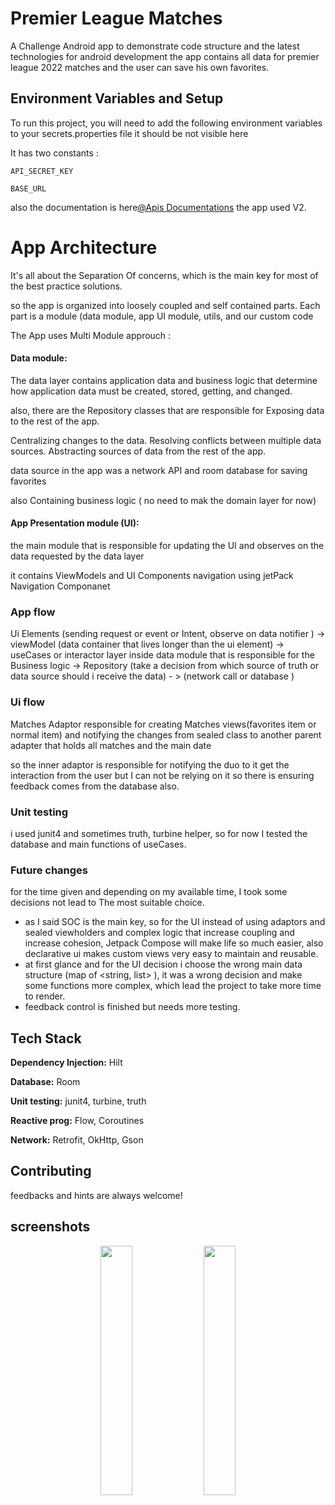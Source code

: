 
# Premier League Matches 

A Challenge Android app to demonstrate code structure and the latest technologies for android development
the app contains all data for premier league 2022 matches and the user can save his own favorites.


## Environment Variables and Setup

To run this project, you will need to add the following environment variables to your secrets.properties file
it should be not visible here 

It has two constants :

`API_SECRET_KEY`

`BASE_URL`

also the documentation is here[@Apis Documentations](https://www.football-data.org/documentation/quickstart)
the app used V2.
# App Architecture


It's all about the Separation Of concerns, which is the main key for most of the best practice solutions.

so the app is organized into loosely coupled and self contained parts. Each part is a module
(data module, app UI module, utils, and our custom code 


The App uses Multi Module approuch :
#### Data module: 

The data layer contains application data and business logic that determine how application data must be created, stored, getting, and changed.

also, there are the Repository classes that are responsible for Exposing data to the rest of the app.

Centralizing changes to the data.
Resolving conflicts between multiple data sources.
Abstracting sources of data from the rest of the app.

data source in the app was a network API and room database for saving favorites

also Containing business logic ( no need to mak the domain layer for now)

####  App Presentation module (UI):
the main module that is responsible for updating the UI and observes on the data requested by the data layer

it contains ViewModels and UI Components
navigation using jetPack Navigation Componanet  




### App flow

Ui Elements (sending request or event or Intent, observe on data notifier ) -> viewModel (data container that lives longer than the ui element) 
-> useCases or interactor layer inside data module that is responsible for the Business logic -> Repository (take a decision from which source of truth or data source should i receive the data) - > (network call or database )


### Ui flow 
Matches Adaptor responsible for creating Matches views(favorites item or normal item) and notifying the changes from sealed class to another parent adapter that holds all matches and the main date

so the inner adaptor is responsible for notifying the duo to it get the interaction from the user but I can not be relying on it so there is ensuring feedback comes from the database also.

### Unit testing
 i used junit4 and sometimes truth, turbine helper, so for now I tested the database and main functions of useCases.
### Future changes
for the time given and depending on my available time, I took some decisions not lead to The most suitable choice. 
- as I said SOC is the main key, so for the UI instead of using adaptors and sealed viewholders and complex logic that increase coupling and increase cohesion, Jetpack Compose will make life so much easier, also declarative ui makes custom views very easy to maintain and reusable.
- at first glance and for the UI decision i choose the wrong main data structure (map of <string, list<matches>> ),  it was a wrong decision and make some functions more complex, which lead the project to take more time to render.
- feedback control is finished but needs more testing. 




## Tech Stack

**Dependency Injection:** Hilt

**Database:** Room

**Unit testing:** junit4, turbine, truth

**Reactive prog:** Flow, Coroutines

**Network:** Retrofit, OkHttp, Gson



## Contributing

feedbacks and hints are always welcome!




## screenshots

<p float="left" align="middle">
  <img src="https://upload.wikimedia.org/wikipedia/commons/thumb/b/b6/Image_created_with_a_mobile_phone.png/640px-Image_created_with_a_mobile_phone.png" width="32%" />
  <img src="https://upload.wikimedia.org/wikipedia/commons/thumb/b/b6/Image_created_with_a_mobile_phone.png/640px-Image_created_with_a_mobile_phone.png" width="32%" /> 
</p>